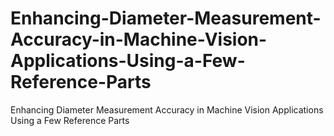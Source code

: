# Enhancing-Diameter-Measurement-Accuracy-in-Machine-Vision-Applications-Using-a-Few-Reference-Parts
Enhancing Diameter Measurement Accuracy in Machine Vision Applications Using a Few Reference Parts
